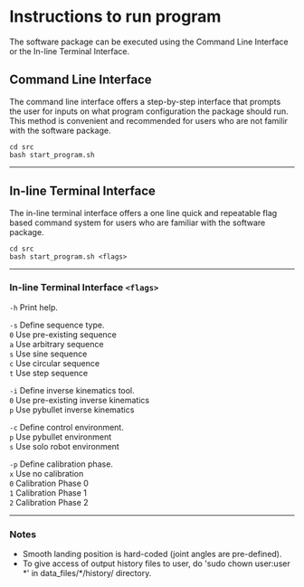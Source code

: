 # Instructions to run program
The software package can be executed using the Command Line Interface or the In-line Terminal Interface. 

## Command Line Interface
The command line interface offers a step-by-step interface that prompts the user for inputs on what program configuration the package should run. This method is convenient and recommended for users who are not familir with the software package.

`cd src`  
`bash start_program.sh`

---

## In-line Terminal Interface
The in-line terminal interface offers a one line quick and repeatable flag based command system for users who are familiar with the software package.

`cd src`  
`bash start_program.sh <flags>`

---

### In-line Terminal Interface `<flags>`
`-h`     Print help.  

`-s`     Define sequence type.  
       `0`   Use pre-existing sequence  
       `a`   Use arbitrary sequence  
       `s`   Use sine sequence  
       `c`   Use circular sequence  
       `t`   Use step sequence  
    
`-i`     Define inverse kinematics tool.  
       `0`   Use pre-existing inverse kinematics  
       `p`   Use pybullet inverse kinematics  
    
`-c`    Define control environment.  
       `p`   Use pybullet environment  
       `s`   Use solo robot environment  
    
`-p`     Define calibration phase.  
       `x`   Use no calibration  
       `0`   Calibration Phase 0  
       `1`   Calibration Phase 1  
       `2`   Calibration Phase 2  

---

### Notes   
- Smooth landing position is hard-coded (joint angles are pre-defined).  
- To give access of output history files to user, do 'sudo chown user:user \*' in data_files/\*/history/ directory.   
